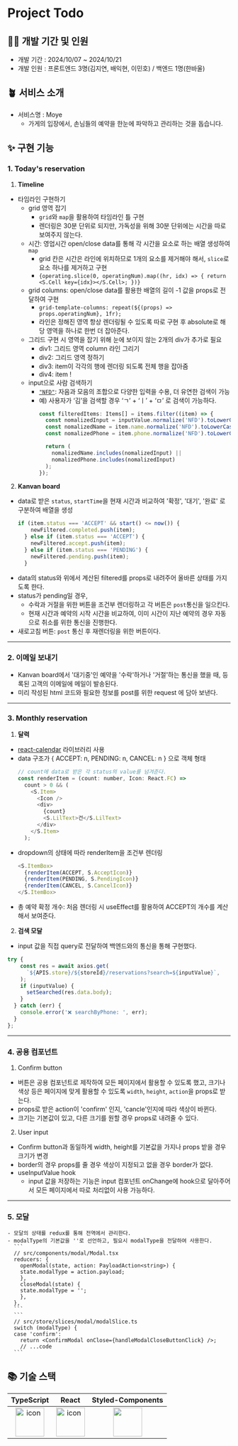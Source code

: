 # Project Todo

## 🧚‍♂️ 개발 기간 및 인원

- 개발 기간 : 2024/10/07 ~ 2024/10/21
- 개발 인원 : 프론트엔드 3명(김지연, 배익현, 이민호) / 백엔드 1명(한바울)

## 🪴 서비스 소개
- 서비스명 : Moye
  - 가게의 입장에서, 손님들의 예약을 한눈에 파악하고 관리하는 것을 돕습니다.

## ✨ 구현 기능
### 1. Today's reservation
1. **Timeline**
  - 타임라인 구현하기
    - grid 영역 잡기
      - `grid`와 `map`을 활용하여 타임라인 틀 구현
      - 렌더링은 30분 단위로 되지만, 가독성을 위해 30분 단위에는 시간을 따로 보여주지 않는다.
    - 시간: 영업시간 open/close data를 통해 각 시간을 요소로 하는 배열 생성하여 `map`
      - grid 칸은 시간은 라인에 위치하므로 1개의 요소를 제거해야 해서, `slice`로 요소 하나를 제거하고 구현
      - `{operating.slice(0, operatingNum).map((hr, idx) => { return <S.Cell key={idx}></S.Cell>; })}`
    - grid columns: open/close data를 활용한 배열의 길이 -1 값을 props로 전달하여 구현
      - `grid-template-columns: repeat(${(props) => props.operatingNum}, 1fr);`
      - 라인은 정해진 영역 항상 렌더링될 수 있도록 따로 구현 후 absolute로 해당 영역을 하나로 한번 더 잡아준다.
    - 그리드 구현 시 영역을 잡기 위해 눈에 보이지 않는 2개의 div가 추가로 필요
      - div1: 그리드 영역 column 라인 그리기
      - div2: 그리드 영역 정하기
      - div3: item이 각각의 행에 렌더링 되도록 전체 행을 잡아줌
      - div4: item !
    - input으로 사람 검색하기
      - [`"NFD"`](https://developer.mozilla.org/en-US/docs/Web/JavaScript/Reference/Global_Objects/String/normalize#nfd): 자음과 모음의 조합으로 다양한 입력을 수용, 더 유연한 검색이 가능
      - 예) 사용자가 ‘김’을 검색할 경우 ‘ㄱ’ + ‘ㅣ’ + ‘ㅁ’ 로 검색이 가능하다.
        ```javascript
        const filteredItems: Items[] = items.filter((item) => {
          const nomalizedInput = inputValue.normalize('NFD').toLowerCase();
          const nomalizedName = item.name.normalize('NFD').toLowerCase();
          const nomalizedPhone = item.phone.normalize('NFD').toLowerCase();

          return (
            nomalizedName.includes(nomalizedInput) ||
            nomalizedPhone.includes(nomalizedInput)
          );
        });
        ```

2. **Kanvan board**
  - data로 받은 `status`, `startTime`을 현재 시간과 비교하여 '확정', '대기', '완료' 로 구분하여 배열을 생성
      ```javascript
      if (item.status === 'ACCEPT' && start() <= now()) {
          newFiltered.completed.push(item);
        } else if (item.status === 'ACCEPT') {
          newFiltered.accept.push(item);
        } else if (item.status === 'PENDING') {
          newFiltered.pending.push(item);
        }
      ```
  - data의 status와 위에서 계산된 filtered를 props로 내려주어 올바른 상태를 가지도록 한다.
  - status가 pending일 경우,
    - 수락과 거절을 위한 버튼을 조건부 렌더링하고 각 버튼은 `post`통신을 일으킨다.
    - 현재 시간과 예약의 시작 시간을 비교하여, 이미 시간이 지난 예약의 경우 자동으로 취소를 위한 통신을 진행한다.
  - 새로고침 버튼: `post` 통신 후 재렌더링을 위한 버튼이다.

---
### 2. 이메일 보내기
  - Kanvan board에서 '대기중'인 예약을 '수락'하거나 '거절'하는 통신을 했을 때, 등록된 고객의 이메일에 메일이 발송된다.
  - 미리 작성된 html 코드와 필요한 정보를 post를 위한 request 에 담아 보낸다.

---
### 3. Monthly reservation
1. **달력**
  - [react-calendar](https://projects.wojtekmaj.pl/react-calendar/) 라이브러리 사용
  - data 구조가 { ACCEPT: n, PENDING: n, CANCEL: n } 으로 객체 형태
    ```javascript
    // count에 data로 받은 각 status의 value를 넘겨준다.
    const renderItem = (count: number, Icon: React.FC) =>
      count > 0 && (
        <S.Item>
          <Icon />
          <div>
            {count}
            <S.LilText>건</S.LilText>
          </div>
        </S.Item>
      );
    ```
  - dropdown의 상태에 따라 renderItem을 조건부 렌더링
    ```javascript
    <S.ItemBox>
      {renderItem(ACCEPT, S.AcceptIcon)}
      {renderItem(PENDING, S.PendingIcon)}
      {renderItem(CANCEL, S.CancelIcon)}
    </S.ItemBox>
    ```
  - 총 예약 확정 개수: 처음 렌더링 시 useEffect를 활용하여 ACCEPT의 개수를 계산해서 보여준다.
   
2. **검색 모달**
  - input 값을 직접 query로 전달하여 백엔드와의 통신을 통해 구현했다.
  ```javascript
  try {
      const res = await axios.get(
        `${APIS.store}/${storeId}/reservations?search=${inputValue}`,
      );
      if (inputValue) {
        setSearched(res.data.body);
      }
    } catch (err) {
      console.error('❌ searchByPhone: ', err);
    }
  };
  ```

---
### 4. 공용 컴포넌트
1. Confirm button
  - 버튼은 공용 컴포넌트로 제작하여 모든 페이지에서 활용할 수 있도록 했고, 크기나 색상 등은 페이지에 맞게 활용할 수 있도록 `width`, `height`, `action`을 props로 받는다.
  - props로 받은 action이 'confirm' 인지, 'cancle'인지에 따라 색상이 바뀐다.
  - 크기는 기본값이 있고, 다른 크기를 원할 경우 props로 내려줄 수 있다.
     
2. User input
  - Confirm button과 동일하게 width, height를 기본값을 가지나 props 받을 경우 크기가 변경
  - border의 경우 props를 줄 경우 색상이 지정되고 없을 경우 border가 없다.
  - useInputValue hook
    - input 값을 저장하는 기능은 input 컴포넌트 onChange에 hook으로 달아주어서 모든 페이지에서 따로 처리없이 사용 가능하다.

---
### 5. 모달
    - 모달의 상태를 redux를 통해 전역에서 관리한다.
    - modalType의 기본값을 ''로 선언하고, 필요시 modalType을 전달하여 사용한다.
      ```
      // src/components/modal/Modal.tsx
      reducers: {
        openModal(state, action: PayloadAction<string>) {
        state.modalType = action.payload;
        },
        closeModal(state) {
        state.modalType = '';
        },
      },
      ```
      ```
      // src/store/slices/modal/modalSlice.ts
      switch (modalType) {
      case 'confirm':
        return <ConfirmModal onClose={handleModalCloseButtonClick} />;
        // ...code
      ```

## 📚 기술 스택
|TypeScript|React|Styled-Components|
|:---:|:---:|:---:|
| <img src="https://techstack-generator.vercel.app/ts-icon.svg" alt="icon" width="65" height="65" /> | <img src="https://techstack-generator.vercel.app/react-icon.svg" alt="icon" width="65" height="65" /> | <img src="https://www.styled-components.com/atom.png" width="65" height="65" /> |
